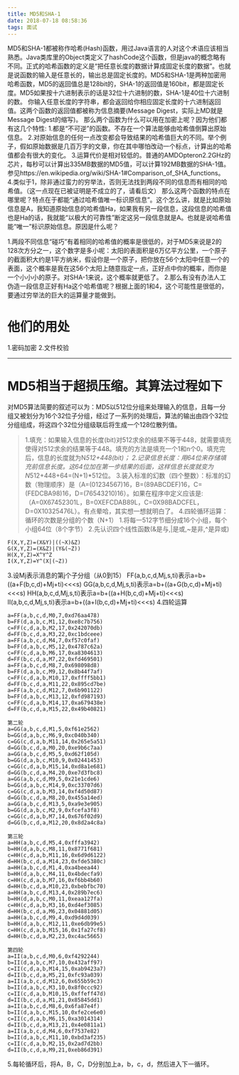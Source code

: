 ```yaml
---
title: MD5和SHA-1
date: 2018-07-18 08:58:36
tags: 面试
---
```

MD5和SHA-1都被称作哈希(Hash)函数，用过Java语言的人对这个术语应该相当熟悉。Java类库里的Object类定义了hashCode这个函数，但是java的概念略有不同。正式的哈希函数的定义是“把任意长度的数据计算成固定长度的数据”。也就是说函数的输入是任意长的，输出总是固定长度的。MD5和SHA-1是两种加密用哈希函数，MD5的返回值总是128bit的，SHA-1的返回值是160bit，都是固定长度。MD5如果按十六进制表示的话是32位十六进制的数，SHA-1是40位十六进制的数。
你输入任意长度的字符串，都会返回给你相应固定长度的十六进制返回值。这两个函数的返回值都被称为信息摘要(Message Digest，实际上MD就是Message Digest的缩写)。
那么两个函数为什么可以用在加密上呢？因为他们都有这几个特性:
1.都是“不可逆”的函数。不存在一个算法能够由哈希值倒算出原始信息。
2.对原始信息的任何一点改变都会导致结果的哈希值巨大的不同。举个例子，假如原始数据是几百万字的文章，你在其中哪怕改动一个标点，计算出的哈希值都会有很大的变化。
3.运算代价是相对较低的。普通的AMDOpteron2.2GHz的芯片，每秒可以计算出335MB数据的MD5值，可以计算192MB数据的SHA-1值。   参见https://en.wikipedia.org/wiki/SHA-1#Comparison_of_SHA_functions。
4.类似于1，除非通过蛮力的穷举法，否则无法找到两段不同的信息而有相同的哈希值。（这一点现在已被证明是不成立的了，请看后文）
 那么这两个函数的特点在哪里呢？特点在于都能“通过哈希值唯一标识原信息”。这个怎么讲，就是比如原始信息是A，我知道原始信息的哈希值Ha，如果我有另一段信息，这段信息的哈希值也是Ha的话，我就能“以极大的可靠性”断定这另一段信息就是A。也就是说哈希值能“唯一”标识原始信息。原因是什么呢？
 
1.两段不同信息“碰巧”有着相同的哈希值的概率是很低的，对于MD5来说是2的128次方分之一，这个数字是多小呢：太阳的表面积是6万亿平方公里，一个原子的截面积大约是1平方纳米，假设你是一个原子，把你放在56个太阳中任意一个的表面，这个概率是我在这56个太阳上随意指定一点，正好点中你的概率，而你是一个小小小的原子。对SHA-1来说，这个概率就更低了。
2.那么有没有办法人工伪造一段信息正好有Ha这个哈希值呢？根据上面的1和4，这个可能性是很低的，要通过穷举法的巨大的运算量才能做到。
# 他们的用处
1.密码加密
2.文件校验
***
# MD5相当于超损压缩。其算法过程如下
对MD5算法简要的叙述可以为：MD5以512位分组来处理输入的信息，且每一分组又被划分为16个32位子分组，经过了一系列的处理后，算法的输出由四个32位分组组成，将这四个32位分组级联后将生成一个128位散列值。
>1.填充：如果输入信息的长度(bit)对512求余的结果不等于448，就需要填充使得对512求余的结果等于448。填充的方法是填充一个1和n个0。填充完后，信息的长度就为N*512+448(bit)；
>2.记录信息长度：用64位来存储填充前信息长度。这64位加在第一步结果的后面，这样信息长度就变为N*512+448+64=(N+1)*512位。
>3.装入标准的幻数（四个整数）：标准的幻数（物理顺序）是（A=(01234567)16，B=(89ABCDEF)16，C=(FEDCBA98)16，D=(76543210)16）。如果在程序中定义应该是:
（A=0X67452301L，B=0XEFCDAB89L，C=0X98BADCFEL，D=0X10325476L）。有点晕哈，其实想一想就明白了。
>4.四轮循环运算：循环的次数是分组的个数（N+1） 
1.将每一512字节细分成16个小组，每个小组64位（8个字节）
2.先认识四个线性函数(&是与,|是或,~是非,^是异或)
```
F(X,Y,Z)=(X&Y)|((~X)&Z)
G(X,Y,Z)=(X&Z)|(Y&(~Z))
H(X,Y,Z)=X^Y^Z
I(X,Y,Z)=Y^(X|(~Z))
```
3.设Mj表示消息的第j个子分组（从0到15）
FF(a,b,c,d,Mj,s,ti)表示a=b+((a+F(b,c,d)+Mj+ti)<<<s)
GG(a,b,c,d,Mj,s,ti)表示a=b+((a+G(b,c,d)+Mj+ti)<<<s)
HH(a,b,c,d,Mj,s,ti)表示a=b+((a+H(b,c,d)+Mj+ti)<<<s)
II(a,b,c,d,Mj,s,ti)表示a=b+((a+I(b,c,d)+Mj+ti)<<<s)
4.四轮运算
```
a=FF(a,b,c,d,M0,7,0xd76aa478)
b=FF(d,a,b,c,M1,12,0xe8c7b756)
c=FF(c,d,a,b,M2,17,0x242070db)
d=FF(b,c,d,a,M3,22,0xc1bdceee)
a=FF(a,b,c,d,M4,7,0xf57c0faf)
b=FF(d,a,b,c,M5,12,0x4787c62a)
c=FF(c,d,a,b,M6,17,0xa8304613)
d=FF(b,c,d,a,M7,22,0xfd469501)
a=FF(a,b,c,d,M8,7,0x698098d8)
b=FF(d,a,b,c,M9,12,0x8b44f7af)
c=FF(c,d,a,b,M10,17,0xffff5bb1)
d=FF(b,c,d,a,M11,22,0x895cd7be)
a=FF(a,b,c,d,M12,7,0x6b901122)
b=FF(d,a,b,c,M13,12,0xfd987193)
c=FF(c,d,a,b,M14,17,0xa679438e)
d=FF(b,c,d,a,M15,22,0x49b40821)

第二轮
a=GG(a,b,c,d,M1,5,0xf61e2562)
b=GG(d,a,b,c,M6,9,0xc040b340)
c=GG(c,d,a,b,M11,14,0x265e5a51)
d=GG(b,c,d,a,M0,20,0xe9b6c7aa)
a=GG(a,b,c,d,M5,5,0xd62f105d)
b=GG(d,a,b,c,M10,9,0x02441453)
c=GG(c,d,a,b,M15,14,0xd8a1e681)
d=GG(b,c,d,a,M4,20,0xe7d3fbc8)
a=GG(a,b,c,d,M9,5,0x21e1cde6)
b=GG(d,a,b,c,M14,9,0xc33707d6)
c=GG(c,d,a,b,M3,14,0xf4d50d87)
d=GG(b,c,d,a,M8,20,0x455a14ed)
a=GG(a,b,c,d,M13,5,0xa9e3e905)
b=GG(d,a,b,c,M2,9,0xfcefa3f8)
c=GG(c,d,a,b,M7,14,0x676f02d9)
d=GG(b,c,d,a,M12,20,0x8d2a4c8a)

第三轮
a=HH(a,b,c,d,M5,4,0xfffa3942)
b=HH(d,a,b,c,M8,11,0x8771f681)
c=HH(c,d,a,b,M11,16,0x6d9d6122)
d=HH(b,c,d,a,M14,23,0xfde5380c)
a=HH(a,b,c,d,M1,4,0xa4beea44)
b=HH(d,a,b,c,M4,11,0x4bdecfa9)
c=HH(c,d,a,b,M7,16,0xf6bb4b60)
d=HH(b,c,d,a,M10,23,0xbebfbc70)
a=HH(a,b,c,d,M13,4,0x289b7ec6)
b=HH(d,a,b,c,M0,11,0xeaa127fa)
c=HH(c,d,a,b,M3,16,0xd4ef3085)
d=HH(b,c,d,a,M6,23,0x04881d05)
a=HH(a,b,c,d,M9,4,0xd9d4d039)
b=HH(d,a,b,c,M12,11,0xe6db99e5)
c=HH(c,d,a,b,M15,16,0x1fa27cf8)
d=HH(b,c,d,a,M2,23,0xc4ac5665)

第四轮
a=II(a,b,c,d,M0,6,0xf4292244)
b=II(d,a,b,c,M7,10,0x432aff97)
c=II(c,d,a,b,M14,15,0xab9423a7)
d=II(b,c,d,a,M5,21,0xfc93a039)
a=II(a,b,c,d,M12,6,0x655b59c3)
b=II(d,a,b,c,M3,10,0x8f0ccc92)
c=II(c,d,a,b,M10,15,0xffeff47d)
d=II(b,c,d,a,M1,21,0x85845dd1)
a=II(a,b,c,d,M8,6,0x6fa87e4f)
b=II(d,a,b,c,M15,10,0xfe2ce6e0)
c=II(c,d,a,b,M6,15,0xa3014314)
d=II(b,c,d,a,M13,21,0x4e0811a1)
a=II(a,b,c,d,M4,6,0xf7537e82)
b=II(d,a,b,c,M11,10,0xbd3af235)
c=II(c,d,a,b,M2,15,0x2ad7d2bb)
d=II(b,c,d,a,M9,21,0xeb86d391)
```
5.每轮循环后，将A，B，C，D分别加上a，b，c，d，然后进入下一循环。














